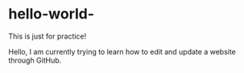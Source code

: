 # hello-world-
This is just for practice! 

Hello, I am currently trying to learn how to edit and update a website through GitHub. 
